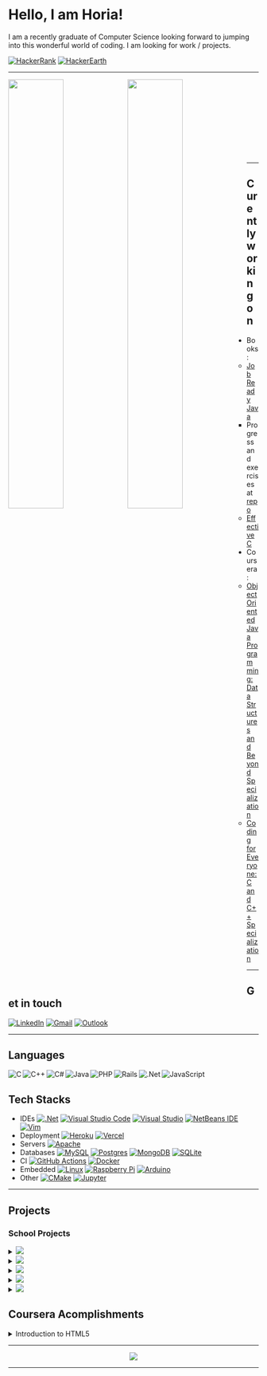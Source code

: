 # Hello, I am Horia!

I am a recently graduate of Computer Science looking forward to jumping into this wonderful world of coding.
I am looking for work / projects.

<a href="https://www.hackerrank.com/doTTs"><img alt="HackerRank" src="https://img.shields.io/badge/-Hackerrank-2EC866?style=for-the-badge&logo=HackerRank&logoColor=white"/></a>
<a href="https://www.hackerearth.com/@horia.c.nuta@"><img alt="HackerEarth" src="https://img.shields.io/badge/HackerEarth-%232C3454.svg?style=for-the-badge&logo=HackerEarth&logoColor=Blue"/></a>

---

<img align="left" width="47%" src="https://github-readme-stats.vercel.app/api?username=dotts-h&show_icons=true&theme=radical" />

<img align="left" width="47%" src="https://github-readme-stats.vercel.app/api/top-langs/?username=dotts-h&layout=compact&theme=radical" /> 

<br /><br /><br /><br /><br /><br /><br /><br /><br />

---

## Curently working on

- Books:
  - [Job Ready Java](https://www.wiley.com/en-us/Job+Ready+Java-p-9781119775645)
    - Progress and exercises at [repo](https://github.com/dotts-h/book__job_ready_java)
  - [Effective C](https://www.amazon.com/Effective-Introduction-Professional-Robert-Seacord/dp/1718501048)
- Coursera:
  - [Object Oriented Java Programming: Data Structures and Beyond Specialization](https://www.coursera.org/specializations/java-object-oriented)
  - [Coding for Everyone: C and C++ Specialization](https://www.coursera.org/specializations/coding-for-everyone?)

---

## Get in touch
<a href="https://www.linkedin.com/in/horia-c-nuta/"><img alt="LinkedIn" src="https://img.shields.io/badge/linkedin-%230077B5.svg?style=for-the-badge&logo=linkedin&logoColor=white"/></a>
<a href="mailto:horia.c.nuta@gmail.com?subject=Hello"><img alt="Gmail" src="https://img.shields.io/badge/Gmail-D14836?style=for-the-badge&logo=gmail&logoColor=white" /></a>
<a href="mailto:n.horia.c@hotmail.com?subject=Hello"><img alt="Outlook" src="https://img.shields.io/badge/Microsoft_Outlook-0078D4?style=for-the-badge&logo=microsoft-outlook&logoColor=white" /></a>

---

## Languages

<img align="left" alt="C" src="https://img.shields.io/badge/c-%2300599C.svg?style=for-the-badge&logo=c&logoColor=white"/>
<img align="left" alt="C++" src="https://img.shields.io/badge/c++-%2300599C.svg?style=for-the-badge&logo=c%2B%2B&logoColor=white"/>
<img align="left" alt="C#" src="https://img.shields.io/badge/c%23-%23239120.svg?style=for-the-badge&logo=c-sharp&logoColor=white"/>
<img align="left" alt="Java" src="https://img.shields.io/badge/java-%23ED8B00.svg?style=for-the-badge&logo=java&logoColor=white"/>
<img align="left" alt="PHP" src="https://img.shields.io/badge/php-%23777BB4.svg?style=for-the-badge&logo=php&logoColor=white"/>
<img align="left" alt="Rails" src="https://img.shields.io/badge/rails-%23CC0000.svg?style=for-the-badge&logo=ruby-on-rails&logoColor=white"/>
<img align="left" alt=".Net" src="https://img.shields.io/badge/.NET-5C2D91?style=for-the-badge&logo=.net&logoColor=white"/>
<img align="left" alt="JavaScript" src="https://img.shields.io/badge/javascript-%23323330.svg?style=for-the-badge&logo=javascript&logoColor=%23F7DF1E"/>

<br />

## Tech Stacks

- IDEs
<a href=""><img alt=".Net" src="https://img.shields.io/badge/.NET-5C2D91?style=for-the-badge&logo=.net&logoColor=white"/></a>
<a href=""><img alt="Visual Studio Code" src="https://img.shields.io/badge/VisualStudioCode-0078d7.svg?style=for-the-badge&logo=visual-studio-code&logoColor=white"/></a>
<a href=""><img alt="Visual Studio" src="https://img.shields.io/badge/VisualStudio-5C2D91.svg?style=for-the-badge&logo=visual-studio&logoColor=white"/></a>
<a href=""><img alt="NetBeans IDE" src="https://img.shields.io/badge/NetBeansIDE-1B6AC6.svg?style=for-the-badge&logo=apache-netbeans-ide&logoColor=white"/></a>
<a href=""><img alt="Vim" src="https://img.shields.io/badge/VIM-%2311AB00.svg?style=for-the-badge&logo=vim&logoColor=white"/></a>
- Deployment
<a href=""><img alt="Heroku" src="https://img.shields.io/badge/heroku-%23430098.svg?style=for-the-badge&logo=heroku&logoColor=white"/></a>
<a href=""><img alt="Vercel" src="https://img.shields.io/badge/vercel-%23000000.svg?style=for-the-badge&logo=vercel&logoColor=white"/></a>
- Servers
<a href=""><img alt="Apache" src="https://img.shields.io/badge/apache-%23D42029.svg?style=for-the-badge&logo=apache&logoColor=white"/></a>
- Databases
<a href=""><img alt="MySQL" src="https://img.shields.io/badge/mysql-%2300f.svg?style=for-the-badge&logo=mysql&logoColor=white"/></a>
<a href=""><img alt="Postgres" src ="https://img.shields.io/badge/postgres-%23316192.svg?style=for-the-badge&logo=postgresql&logoColor=white"/></a>
<a href=""><img alt="MongoDB" src ="https://img.shields.io/badge/MongoDB-%234ea94b.svg?style=for-the-badge&logo=mongodb&logoColor=white"/></a>
<a href=""><img alt="SQLite" src ="https://img.shields.io/badge/sqlite-%2307405e.svg?style=for-the-badge&logo=sqlite&logoColor=white"/></a>
- CI
<a href=""><img alt="GitHub Actions" src="https://img.shields.io/badge/githubactions-%232671E5.svg?style=for-the-badge&logo=githubactions&logoColor=white"/></a>
<a href=""><img alt="Docker" src="https://img.shields.io/badge/docker-%230db7ed.svg?style=for-the-badge&logo=docker&logoColor=white"/></a>
- Embedded
<a href=""><img alt="Linux" src="https://img.shields.io/badge/Linux-FCC624?style=for-the-badge&logo=linux&logoColor=black"></a>
<a href=""><img alt="Raspberry Pi" src="https://img.shields.io/badge/-RaspberryPi-C51A4A?style=for-the-badge&logo=Raspberry-Pi" /></a>
<a href=""><img alt="Arduino" src="https://img.shields.io/badge/-Arduino-00979D?style=for-the-badge&logo=Arduino&logoColor=white"/></a>
- Other
<a href=""><img alt="CMake" src="https://img.shields.io/badge/CMake-%23008FBA.svg?style=for-the-badge&logo=cmake&logoColor=white"/></a>
<a href=""><img alt="Jupyter" src="https://img.shields.io/badge/Jupyter-%23F37626.svg?style=for-the-badge&logo=Jupyter&logoColor=white" /></a>

---

## Projects

### School Projects
<details>
  <summary><a href="https://github.com/dotts-h/School-App"><img src="https://img.shields.io/badge/Java-Chat_App-orange?style=for-the-badge"/></a></summary>
<br>
  <p>This is mostly a chat app. It was created in my the 2nd Semester of my 1st year Computer Science Graduate School for Object Oriented Course Final Assignment. It is written in Java and the following are some of the key technologies i have encountered:</p>
<ul>
  <li>multithreading</li>
  <li>sockets and networking</li>
  <li>password hashing and salting</li>
  <li>event driven programming</li>
  </ul>
</details>

<details>
  <summary>
    <a href="https://github.com/dotts-h/ProjectMV"><img src="https://img.shields.io/badge/C%23_.Net-Client_--_Server_Communication-orange?style=for-the-badge"/></a>
  </summary>
  <br>
  <p>This app was created in the 1st semester of my 2nd year of Computer Science Graduate School for Visual Programming Course Final Assignment. It is written in C# and the following are some of the key technologies i have encountered:</p>
  <ul>
    <li>assemblies</li>
    <li>dynamic runtime loading assemblies</li>
    <li>streams</li>
    <li>compression and decompression</li>
    <li>asymmteric encryption</li>
  </ul>
</details>

<details>
  <summary>
    <a href="https://github.com/dotts-h/data_structures_in_c"><img src="https://img.shields.io/badge/C-Data_Structures-orange?style=for-the-badge"/></a>
  </summary>
  <br>
  <p>These are console apps created in the 2nd semester of my 1st year of Computer Science Graduate School.</p>
  <p>They include: linked list, doubly linked list, stack, queue, binary search tree, expression evaluation via BST. Also, they are using dynamic memory allocation.</p>
  <p>They are full blown console apps which allows interactivity via menus and stdout clear(refresh) and provide different features, depending on the data structure, like: generate ds, add, remove, delete, sort, traverse tree etc.</p>
</details>

<details>
  <summary>
    <a href="https://github.com/dotts-h/sample_app"><img src="https://img.shields.io/badge/Ruby_on_Rails-Website-orange?style=for-the-badge"/></a>
  </summary>
  <br>
  <p>This is an app created during my 2nd year of Computer Science Graduate School. It was built while going through a project driven book on Ruby on Rails at that time. Here are some of the technologies used in it (with more information regarding its features etc. on the repo`s readme):</p>
  <ul>
    <li>REST API</li>
    <li>Test Driven Development (TDD)</li>
    <li>Ajax</li>
    <li>Deployment via Heroku</li>
    <li>PostgreSQL</li>
    <li>Puma Server</li>
  </ul>
</details>

<details>
  <summary>
    <a href="https://github.com/dotts-h/final_web_proj"><img src="https://img.shields.io/badge/PHP-Forum_Website-orange?style=for-the-badge" /></a>
  </summary>
  <br>
  <p>This project is a forum website written in PHP and deployed on Heroku. It includes the following features:</p>
  <ul>
    <li>Single page entry</li>
    <li>Model View Controller (MVC) Pattern</li>
    <li>Object Oriented with PHP 8.0</li>
    <li>Sign In / Out with Session tracking</li>
    <li>MySQL Database</li>
    <li>CRUD API</li>
  </ul>
</details>

## Coursera Acomplishments

<details>
  <summary>Introduction to HTML5</summary>
  <br>
  <p>Grade achieved - 89.66%</p>
  <ul>
    <li>Name: Introduction to HTML5</li>
    <li>Issuing Organization: Coursera</li>
    <li>Issue Date: April 2021</li>
    <li>Expiration Date: <i>This certification does not expire</i></li>
    <li>Credential: PSRPLFZ2XZRV</li>
    <li>Credential URL: https://www.coursera.org/account/accomplishments/certificate/PSRPLFZ2XZRV</li>
  </ul>
</details>

---

<p align="center"><img width="auto" src="http://github-readme-streak-stats.herokuapp.com?user=dotts-h&theme=tokyonight" /></p>

---


